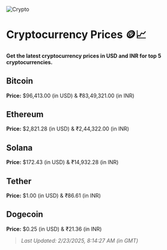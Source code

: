 
![Crypto](https://www.techguide.com.au/wp-content/uploads/2020/11/crypto3.jpeg)

# Cryptocurrency Prices 🪙📈

#### Get the latest cryptocurrency prices in USD and INR for top 5 cryptocurrencies.

## Bitcoin

**Price:** $96,413.00 (in USD) & ₹83,49,321.00 (in INR)

## Ethereum

**Price:** $2,821.28 (in USD) & ₹2,44,322.00 (in INR)

## Solana

**Price:** $172.43 (in USD) & ₹14,932.28 (in INR)

## Tether

**Price:** $1.00 (in USD) & ₹86.61 (in INR)

## Dogecoin

**Price:** $0.25 (in USD) & ₹21.36 (in INR)

> _Last Updated: 2/23/2025, 8:14:27 AM (in GMT)_
